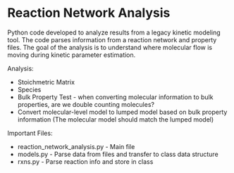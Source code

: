 # Reaction Network Analysis

Python code developed to analyze results from a legacy kinetic modeling tool. The code parses information from a reaction network and property files. The goal of the analysis is to understand where molecular flow is moving during kinetic parameter estimation.

Analysis:
 - Stoichmetric Matrix
 - Species
 - Bulk Property Test - when converting molecular information to bulk properties, are we double counting molecules? 
 - Convert molecular-level model to lumped model based on bulk property information (The molecular model should match the lumped model)

Important Files:
  * reaction_network_analysis.py - Main file
  * models.py - Parse data from files and transfer to class data structure
  * rxns.py - Parse reaction info and store in class
